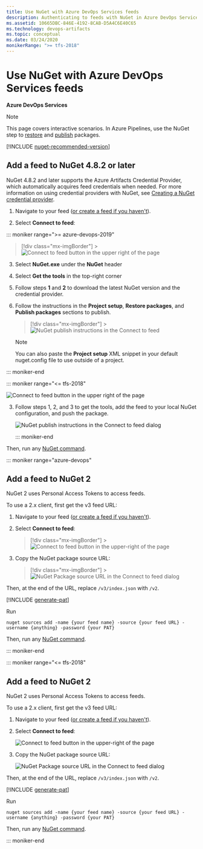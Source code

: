 ```yaml
---
title: Use NuGet with Azure DevOps Services feeds
description: Authenticating to feeds with NuGet in Azure DevOps Services
ms.assetid: 10665DBC-846E-4192-8CAB-D5A4C6E40C65
ms.technology: devops-artifacts
ms.topic: conceptual
ms.date: 03/24/2020
monikerRange: ">= tfs-2018"
---
```


# Use NuGet with Azure DevOps Services feeds

**Azure DevOps Services**

> [!NOTE]
> This page covers interactive scenarios. In Azure Pipelines, use the NuGet step to [restore](/azure/devops/pipelines/packages/nuget-restore) and [publish](/azure/devops/pipelines/artifacts/nuget) packages.

[!INCLUDE [nuget-recommended-version](../includes/nuget/nuget-recommended-version.md)]

## Add a feed to NuGet 4.8.2 or later

NuGet 4.8.2 and later supports the Azure Artifacts Credential Provider, which automatically acquires feed credentials when needed. For more information on using credential providers with NuGet, see [Creating a NuGet credential provider](/nuget/reference/extensibility/nuget-exe-credential-providers#creating-a-nugetexe-credential-provider).

1. Navigate to your feed ([or create a feed if you haven't](../feeds/create-feed.md)).

2. Select **Connect to feed**:

::: moniker range=">= azure-devops-2019"

> [!div class="mx-imgBorder"] > ![Connect to feed button in the upper right of the page](../media/connect-to-feed-azure-devops-newnav.png)

3. Select **NuGet.exe** under the **NuGet** header

4. Select **Get the tools** in the top-right corner

5. Follow steps **1** and **2** to download the latest NuGet version and the credential provider.

6. Follow the instructions in the **Project setup**, **Restore packages**, and **Publish packages** sections to publish.

   > [!div class="mx-imgBorder"] > ![NuGet publish instructions in the Connect to feed](../media/nuget-azure-devops-newnav.png)

   > [!NOTE]
   > You can also paste the **Project setup** XML snippet in your default nuget.config file to use outside of a project.

::: moniker-end

::: moniker range="<= tfs-2018"

![Connect to feed button in the upper right of the page](../media/connect-to-feed.png)

3. Follow steps 1, 2, and 3 to get the tools, add the feed to your local NuGet configuration, and push the package.

   ![NuGet publish instructions in the Connect to feed dialog](../media/nugeturl.png)

   ::: moniker-end

Then, run any [NuGet command](/nuget/tools/nuget-exe-cli-reference).

::: moniker range="azure-devops"

## Add a feed to NuGet 2

NuGet 2 uses Personal Access Tokens to access feeds.

To use a 2.x client, first get the v3 feed URL:

1. Navigate to your feed ([or create a feed if you haven't](../feeds/create-feed.md)).

2. Select **Connect to feed**:

   > [!div class="mx-imgBorder"] > ![Connect to feed button in the upper-right of the page](../media/connect-to-feed-azure-devops-newnav.png)

3. Copy the NuGet package source URL:

   > [!div class="mx-imgBorder"] > ![NuGet Package source URL in the Connect to feed dialog](../media/nuget-consume-url-azure-devops-newnav.png)

Then, at the end of the URL, replace `/v3/index.json` with `/v2`.

[!INCLUDE [generate-pat](../includes/generate-pat.md)]

Run

```Command
nuget sources add -name {your feed name} -source {your feed URL} -username {anything} -password {your PAT}
```

Then, run any [NuGet command](/nuget/tools/nuget-exe-cli-reference).

::: moniker-end

::: moniker range="<= tfs-2018"

## Add a feed to NuGet 2

NuGet 2 uses Personal Access Tokens to access feeds.

To use a 2.x client, first get the v3 feed URL:

1. Navigate to your feed ([or create a feed if you haven't](../feeds/create-feed.md)).

2. Select **Connect to feed**:

   ![Connect to feed button in the upper-right of the page](../media/connect-to-feed.png)

3. Copy the NuGet package source URL:

   ![NuGet Package source URL in the Connect to feed dialog](../media/nuget-consume-url.png)

Then, at the end of the URL, replace `/v3/index.json` with `/v2`.

[!INCLUDE [generate-pat](../includes/generate-pat.md)]

Run

```Command
nuget sources add -name {your feed name} -source {your feed URL} -username {anything} -password {your PAT}
```

Then, run any [NuGet command](/nuget/tools/nuget-exe-cli-reference).

::: moniker-end
